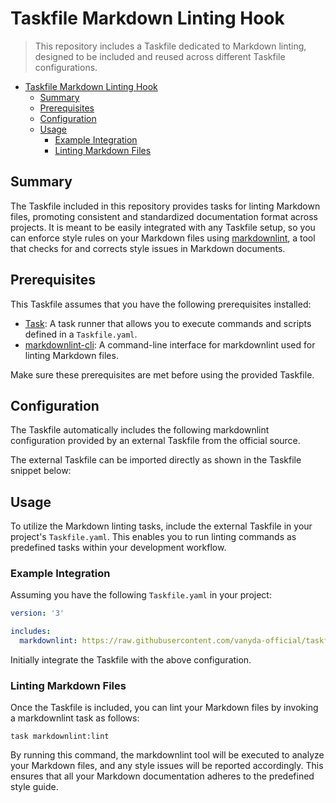 # Taskfile Markdown Linting Hook

> This repository includes a Taskfile dedicated to Markdown linting, designed to be included and reused across different
> Taskfile configurations.

<!-- TOC -->
* [Taskfile Markdown Linting Hook](#taskfile-markdown-linting-hook)
  * [Summary](#summary)
  * [Prerequisites](#prerequisites)
  * [Configuration](#configuration)
  * [Usage](#usage)
    * [Example Integration](#example-integration)
    * [Linting Markdown Files](#linting-markdown-files)
<!-- TOC -->

## Summary

The Taskfile included in this repository provides tasks for linting Markdown files, promoting consistent and
standardized documentation format across projects. It is meant to be easily integrated with any Taskfile setup, so you
can enforce style rules on your Markdown files using  [markdownlint](https://github.com/markdownlint/markdownlint), a
tool that checks for and corrects style issues in Markdown documents.

## Prerequisites

This Taskfile assumes that you have the following prerequisites installed:

* [Task](https://taskfile.dev/): A task runner that allows you to execute commands and scripts defined in
  a  `Taskfile.yaml`.
* [markdownlint-cli](https://github.com/igorshubovych/markdownlint-cli): A command-line interface for markdownlint used
  for linting Markdown files.

Make sure these prerequisites are met before using the provided Taskfile.

## Configuration

The Taskfile automatically includes the following markdownlint configuration provided by an external Taskfile from the
official source.

The external Taskfile can be imported directly as shown in the Taskfile snippet below:

## Usage

To utilize the Markdown linting tasks, include the external Taskfile in your project's  `Taskfile.yaml`. This enables
you to run linting commands as predefined tasks within your development workflow.

### Example Integration

Assuming you have the following  `Taskfile.yaml`  in your project:

```yaml
version: '3'

includes:
  markdownlint: https://raw.githubusercontent.com/vanyda-official/taskfile-markdownlint/main/tasks.yaml
```

Initially integrate the Taskfile with the above configuration.

### Linting Markdown Files

Once the Taskfile is included, you can lint your Markdown files by invoking a markdownlint task as follows:

```shell
task markdownlint:lint
```

By running this command, the markdownlint tool will be executed to analyze your Markdown files, and any style issues
will be reported accordingly. This ensures that all your Markdown documentation adheres to the predefined style guide.
